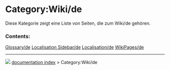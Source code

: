 # Category:Wiki/de
Diese Kategorie zeigt eine Liste von Seiten, die zum Wiki/de gehören.

### Contents:

    
  [Glossary/de](Glossary/de.md)     [Localisation Sidebar/de](Localisation_Sidebar/de.md)   [Localisation/de](Localisation/de.md)
  [WikiPages/de](WikiPages/de.md)



---
![](images/Right_arrow.png) [documentation index](../README.md) > Category:Wiki/de
